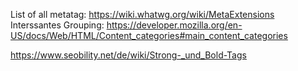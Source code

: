 List of all metatag: https://wiki.whatwg.org/wiki/MetaExtensions  
Interssantes Grouping:
https://developer.mozilla.org/en-US/docs/Web/HTML/Content_categories#main_content_categories

https://www.seobility.net/de/wiki/Strong-_und_Bold-Tags